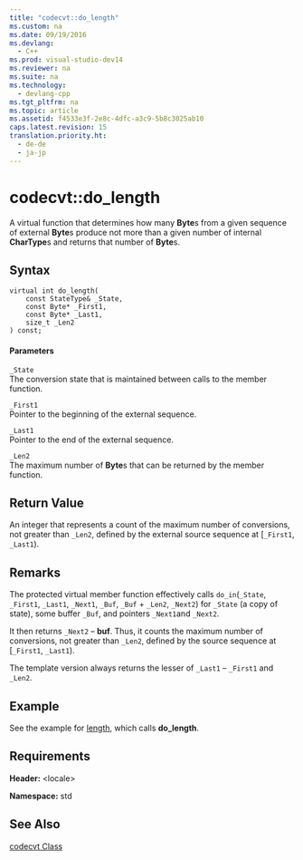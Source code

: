 ```yaml
---
title: "codecvt::do_length"
ms.custom: na
ms.date: 09/19/2016
ms.devlang: 
  - C++
ms.prod: visual-studio-dev14
ms.reviewer: na
ms.suite: na
ms.technology: 
  - devlang-cpp
ms.tgt_pltfrm: na
ms.topic: article
ms.assetid: f4533e3f-2e8c-4dfc-a3c9-5b8c3025ab10
caps.latest.revision: 15
translation.priority.ht: 
  - de-de
  - ja-jp
---
```

# codecvt::do_length
A virtual function that determines how many **Byte**s from a given sequence of external **Byte**s produce not more than a given number of internal **CharType**s and returns that number of **Byte**s.  
  
## Syntax  
  
```  
virtual int do_length(  
    const StateType& _State,  
    const Byte* _First1,   
    const Byte* _Last1,  
    size_t _Len2  
) const;  
```  
  
#### Parameters  
 `_State`  
 The conversion state that is maintained between calls to the member function.  
  
 `_First1`  
 Pointer to the beginning of the external sequence.  
  
 `_Last1`  
 Pointer to the end of the external sequence.  
  
 `_Len2`  
 The maximum number of **Byte**s that can be returned by the member function.  
  
## Return Value  
 An integer that represents a count of the maximum number of conversions, not greater than `_Len2`, defined by the external source sequence at [`_First1`, `_Last1`).  
  
## Remarks  
 The protected virtual member function effectively calls `do_in`(`_State`, `_First1`, `_Last1`, `_Next1`, `_Buf`, `_Buf` + `_Len2`, `_Next2`) for `_State` (a copy of state), some buffer `_Buf`, and pointers `_Next1`and `_Next2`.  
  
 It then returns `_Next2` – **buf**. Thus, it counts the maximum number of conversions, not greater than `_Len2`, defined by the source sequence at [`_First1`, `_Last1`).  
  
 The template version always returns the lesser of `_Last1` – `_First1` and `_Len2`.  
  
## Example  
 See the example for [length](../vs140/codecvt--length.md), which calls **do_length**.  
  
## Requirements  
 **Header:** <locale\>  
  
 **Namespace:** std  
  
## See Also  
 [codecvt Class](../vs140/codecvt-Class.md)